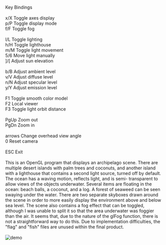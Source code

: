 Key Bindings<br/>
<br/>
  x/X	Toggle axes display<br/>
  p/P	Toggle display mode<br/>
  f/F Toggle fog<br/>
  <br/>
  l/L	Toggle lighting<br/>
  h/H Toggle lighthouse<br/>
  m/M	Toggle light movement<br/>
  5/6	Move light manually<br/>
  ]/[	Adjust sun elevation<br/>
  <br/>
  b/B	Adjust ambient level<br/>
  v/V	Adjust diffuse level<br/>
  n/N	Adjust specular level<br/>
  y/Y	Adjust emission level<br/>
  <br/>
  F1	Toggle smooth color model<br/>
  F2	Local viewer<br/>
  F3	Toggle light orbit distance<br/>
  <br/>
  PgUp   Zoom out<br/>
  PgDn   Zoom in<br/>
<br/>
  arrows Change overhead view angle<br/>
  0      Reset camera<br/>
  <br/>
  ESC    Exit<br/>
  <br/>
This is an OpenGL program that displays an archipelago scene. There are multiple desert islands
with palm trees and coconuts, and another island with a lighthouse that contains a second light
source, turned off by default. The ocean has a waving motion, reflects light, and is semi-
transparent to allow views of the objects underwater. Several items are floating in the ocean:
beach balls, a coconut, and a log. A forest of seaweed can be seen swaying under the water.
There are two separate skyboxes drawn around the scene in order to more easily display the
environment above and below sea level. The scene also contains a fog effect that can be toggled,
although I was unable to split it so that the area underwater was foggier than the air. It seems
that, due to the nature of the glFog function, there is not a straightforward way to do this.
Due to implementation difficulties, the "flag" and "fish" files are unused within the final
product.
<br/>
<br/>
![demo](https://github.com/Sittch/archopenglo/blob/main/demo.gif)<br/>
<br/>
